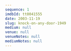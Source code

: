 ```yaml
---
sequence: 1
imdbId: tt0041555
date: 2003-11-19
slug: knock-on-any-door-1949
medium: null
venue: null
venueNotes: null
mediumNotes: null
---
```


